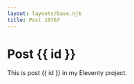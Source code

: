 ```yaml
---
layout: layouts/base.njk
title: Post 10767
---
```


# Post {{ id }}

This is post {{ id }} in my Eleventy project.

